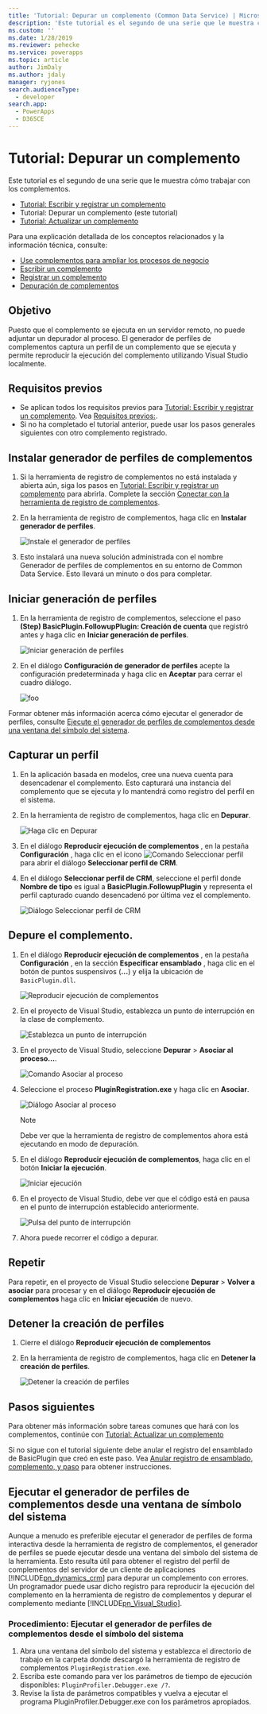 ```yaml
---
title: 'Tutorial: Depurar un complemento (Common Data Service) | Microsoft Docs'
description: 'Este tutorial es el segundo de una serie que le muestra cómo trabajar con los complementos. '
ms.custom: ''
ms.date: 1/28/2019
ms.reviewer: pehecke
ms.service: powerapps
ms.topic: article
author: JimDaly
ms.author: jdaly
manager: ryjones
search.audienceType:
  - developer
search.app:
  - PowerApps
  - D365CE
---
```

# <a name="tutorial-debug-a-plug-in"></a>Tutorial: Depurar un complemento

Este tutorial es el segundo de una serie que le muestra cómo trabajar con los complementos. 

- [Tutorial: Escribir y registrar un complemento](tutorial-write-plug-in.md)
- Tutorial: Depurar un complemento (este tutorial)
- [Tutorial: Actualizar un complemento](tutorial-update-plug-in.md)

Para una explicación detallada de los conceptos relacionados y la información técnica, consulte:

- [Use complementos para ampliar los procesos de negocio](plug-ins.md)
- [Escribir un complemento](write-plug-in.md)
- [Registrar un complemento](register-plug-in.md)
- [Depuración de complementos](debug-plug-in.md)


## <a name="goal"></a>Objetivo

Puesto que el complemento se ejecuta en un servidor remoto, no puede adjuntar un depurador al proceso. El generador de perfiles de complementos captura un perfil de un complemento que se ejecuta y permite reproducir la ejecución del complemento utilizando Visual Studio localmente.



## <a name="prerequisites"></a>Requisitos previos

- Se aplican todos los requisitos previos para [Tutorial: Escribir y registrar un complemento](tutorial-write-plug-in.md). Vea [Requisitos previos:](tutorial-write-plug-in.md#prerequisites).
- Si no ha completado el tutorial anterior, puede usar los pasos generales siguientes con otro complemento registrado.

## <a name="install-plug-in-profiler"></a>Instalar generador de perfiles de complementos

1. Si la herramienta de registro de complementos no está instalada y abierta aún, siga los pasos en [Tutorial: Escribir y registrar un complemento](tutorial-write-plug-in.md) para abrirla. Complete la sección [Conectar con la herramienta de registro de complementos](tutorial-write-plug-in.md#connect-using-the-plug-in-registration-tool).
1. En la herramienta de registro de complementos, haga clic en **Instalar generador de perfiles**.

    ![Instale el generador de perfiles](media/tutorial-debug-plug-in-install-profiler.md.png)

1. Esto instalará una nueva solución administrada con el nombre Generador de perfiles de complementos en su entorno de Common Data Service. Esto llevará un minuto o dos para completar.

## <a name="start-profiling"></a>Iniciar generación de perfiles

1. En la herramienta de registro de complementos, seleccione el paso **(Step) BasicPlugin.FollowupPlugin: Creación de cuenta** que registró antes y haga clic en **Iniciar generación de perfiles**.

    ![Iniciar generación de perfiles](media/tutorial-debug-plug-in-start-profiling.png)

1. En el diálogo **Configuración de generador de perfiles** acepte la configuración predeterminada y haga clic en **Aceptar** para cerrar el cuadro diálogo.

    ![foo](media/tutorial-debug-plug-in-profiler-settings.png)


Formar obtener más información acerca cómo ejecutar el generador de perfiles, consulte [Ejecute el generador de perfiles de complementos desde una ventana del símbolo del sistema](#run-profiler-standalone).

## <a name="capture-a-profile"></a>Capturar un perfil

1. En la aplicación basada en modelos, cree una nueva cuenta para desencadenar el complemento. Esto capturará una instancia del complemento que se ejecuta y lo mantendrá como registro del perfil en el sistema.
1. En la herramienta de registro de complementos, haga clic en **Depurar**.

    ![Haga clic en Depurar](media/tutorial-debug-plug-in-capture-profile-debug.png)

1. En el diálogo **Reproducir ejecución de complementos** , en la pestaña **Configuración** , haga clic en el icono ![Comando Seleccionar perfil](media/tutorial-debug-plug-in-select-profile-command.png) para abrir el diálogo **Seleccionar perfil de CRM**.
1. En el diálogo **Seleccionar perfil de CRM**, seleccione el perfil donde **Nombre de tipo** es igual a **BasicPlugin.FollowupPlugin** y representa el perfil capturado cuando desencadenó por última vez el complemento.

    ![Diálogo Seleccionar perfil de CRM](media/tutorial-debug-plug-in-select-profile-dialog.png)

## <a name="debug-your-plug-in"></a>Depure el complemento.

1. En el diálogo **Reproducir ejecución de complementos** , en la pestaña **Configuración** , en la sección **Especificar ensamblado** , haga clic en el botón de puntos suspensivos (**…**) y elija la ubicación de `BasicPlugin.dll`.

    ![Reproducir ejecución de complementos](media/tutorial-debug-plug-in-replay-plug-in-execution.png)

1. En el proyecto de Visual Studio, establezca un punto de interrupción en la clase de complemento.

    ![Establezca un punto de interrupción](media/tutorial-debug-plug-in-set-break-point.png)

1. En el proyecto de Visual Studio, seleccione **Depurar** > **Asociar al proceso…**.

    ![Comando Asociar al proceso](media/tutorial-debug-plug-in-attach-to-process.png)

1. Seleccione el proceso **PluginRegistration.exe** y haga clic en **Asociar**.

    ![Diálogo Asociar al proceso](media/tutorial-debug-plug-in-attach-to-process-dialog.png)

    > [!NOTE]
    > Debe ver que la herramienta de registro de complementos ahora está ejecutando en modo de depuración.

1. En el diálogo **Reproducir ejecución de complementos**, haga clic en el botón **Iniciar la ejecución**.

    ![Iniciar ejecución](media/tutorial-debug-plug-in-replay-plug-in-execution-debug.png)

1. En el proyecto de Visual Studio, debe ver que el código está en pausa en el punto de interrupción establecido anteriormente. 

    ![Pulsa del punto de interrupción](media/tutorial-debug-plug-in-breakpoint-hit.png)

1. Ahora puede recorrer el código a depurar.


## <a name="repeat"></a>Repetir

Para repetir, en el proyecto de Visual Studio seleccione **Depurar** > **Volver a asociar** para procesar y en el diálogo **Reproducir ejecución de complementos** haga clic en **Iniciar ejecución** de nuevo.

## <a name="stop-profiling"></a>Detener la creación de perfiles

1. Cierre el diálogo **Reproducir ejecución de complementos**
1. En la herramienta de registro de complementos, haga clic en **Detener la creación de perfiles**.

    ![Detener la creación de perfiles](media/tutorial-debug-plug-in-stop-profiling.png)

## <a name="next-steps"></a>Pasos siguientes

Para obtener más información sobre tareas comunes que hará con los complementos, continúe con [Tutorial: Actualizar un complemento](tutorial-update-plug-in.md)

Si no sigue con el tutorial siguiente debe anular el registro del ensamblado de BasicPlugin que creó en este paso. Vea [Anular registro de ensamblado, complemento, y paso](tutorial-update-plug-in.md#unregister-assembly-plug-in-and-step) para obtener instrucciones.

<a name="run-profiler-standalone"></a>

## <a name="run-the-plug-in-profiler-from-a-command-prompt-window"></a>Ejecutar el generador de perfiles de complementos desde una ventana de símbolo del sistema

 Aunque a menudo es preferible ejecutar el generador de perfiles de forma interactiva desde la herramienta de registro de complementos, el generador de perfiles se puede ejecutar desde una ventana del símbolo del sistema de la herramienta. Esto resulta útil para obtener el registro del perfil de complementos del servidor de un cliente de aplicaciones [!INCLUDE[pn_dynamics_crm](../../includes/pn-dynamics-crm.md)] para depurar un complemento con errores. Un programador puede usar dicho registro para reproducir la ejecución del complemento en la herramienta de registro de complementos y depurar el complemento mediante [!INCLUDE[pn_Visual_Studio](../../includes/pn-visual-studio.md)].

### <a name="procedure-run-the-plug-in-profiler-from-a-command-prompt"></a>Procedimiento: Ejecutar el generador de perfiles de complementos desde el símbolo del sistema

1. Abra una ventana del símbolo del sistema y establezca el directorio de trabajo en la carpeta donde descargó la herramienta de registro de complementos `PluginRegistration.exe`.
2. Escriba este comando para ver los parámetros de tiempo de ejecución disponibles: `PluginProfiler.Debugger.exe /?`.  
3. Revise la lista de parámetros compatibles y vuelva a ejecutar el programa PluginProfiler.Debugger.exe con los parámetros apropiados. 